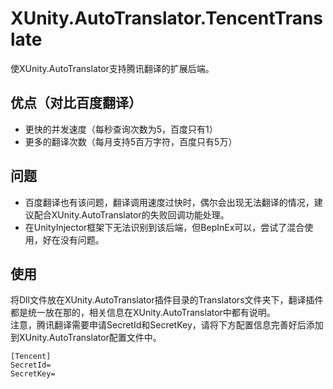 # XUnity.AutoTranslator.TencentTranslate
使XUnity.AutoTranslator支持腾讯翻译的扩展后端。
## 优点（对比百度翻译）
- 更快的并发速度（每秒查询次数为5，百度只有1）
- 更多的翻译次数（每月支持5百万字符，百度只有5万）
## 问题
- 百度翻译也有该问题，翻译调用速度过快时，偶尔会出现无法翻译的情况，建议配合XUnity.AutoTranslator的失败回调功能处理。
- 在UnityInjector框架下无法识别到该后端，但BepInEx可以，尝试了混合使用，好在没有问题。
## 使用
将Dll文件放在XUnity.AutoTranslator插件目录的Translators文件夹下，翻译插件都是统一放在那的，相关信息在XUnity.AutoTranslator中都有说明。  
注意，腾讯翻译需要申请SecretId和SecretKey，请将下方配置信息完善好后添加到XUnity.AutoTranslator配置文件中。
```
[Tencent]
SecretId=
SecretKey=
```

